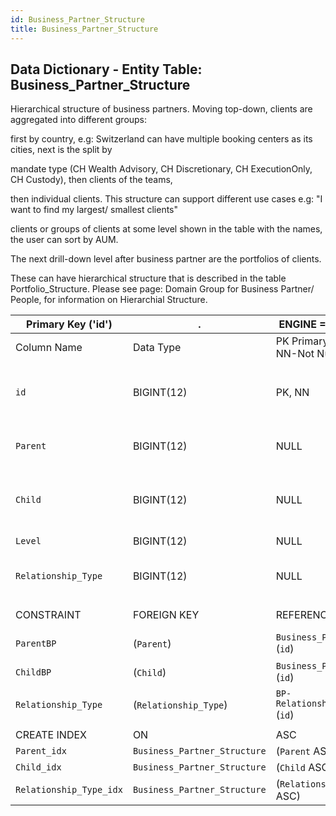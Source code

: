 ```yaml
---
id: Business_Partner_Structure
title: Business_Partner_Structure
---
```


## Data Dictionary - Entity Table: Business_Partner_Structure

Hierarchical structure of business partners. Moving top-down, clients are aggregated into different groups:

 first by country, e.g: Switzerland can have multiple booking centers as its cities, next is the split by 
 
 mandate type (CH Wealth Advisory, CH Discretionary, CH ExecutionOnly, CH Custody), then clients of the teams, 
 
 then individual clients. This structure can support different use cases e.g: "I want to find my largest/ smallest clients" 
 
 clients or groups of clients at some level shown in the table with the names, the user can sort by AUM. 
 
 The next drill-down level after business partner are the portfolios of clients.

 These can have hierarchical structure that is described in the table Portfolio_Structure.
Please see page: Domain Group for Business Partner/ People, for information on Hierarchial Structure. 

|Primary Key ('id')|.|ENGINE = InnoDB|.|.|
|---|---|---|---|---|
| Column Name| Data Type|PK Primary Key, NN-Not Null, Null|Example|Comments|
|| 
|`id`| BIGINT(12) |PK, NN|1|PrimaryKey-ID, Not Null (auto creates)|
|`Parent`| BIGINT(12)| NULL|6|Top of hierarchy (parent) of BP|
|`Child`| BIGINT(12)| NULL|15|Under parent hierarchy (child) of BP|
|`Level`| BIGINT(12)| NULL|1|Level of Structure|
|`Relationship_Type`| BIGINT(12) |NULL|1|id of relationship type|  
||	  
| CONSTRAINT|FOREIGN KEY|REFERENCES |ON DELETE|ON UPDATE|
|`ParentBP`| (`Parent`)| `Business_Partner` (`id`)| NO ACTION| NO ACTION|
|`ChildBP`| (`Child`)| `Business_Partner` (`id`)| NO ACTION| NO ACTION|
|`Relationship_Type`| (`Relationship_Type`)| `BP-Relationship_Type` (`id`)| NO ACTION| NO ACTION|
||	  
| CREATE INDEX|ON|ASC|VISABLE|.|
|`Parent_idx`| `Business_Partner_Structure`| (`Parent` ASC)| VISIBLE|.|
|`Child_idx` |`Business_Partner_Structure`| (`Child` ASC)| VISIBLE|.|
|`Relationship_Type_idx` |`Business_Partner_Structure`| (`Relationship_Type` ASC)| VISIBLE|.|

